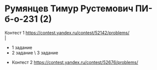 # Румянцев Тимур Рустемович ПИ-б-о-231 (2)

Контест 1 https://contest.yandex.ru/contest/52142/problems/  
|
+ 1 задание  
+ 2 задание
\ 3 задание 

- Контест 2 https://contest.yandex.ru/contest/52676/problems/


